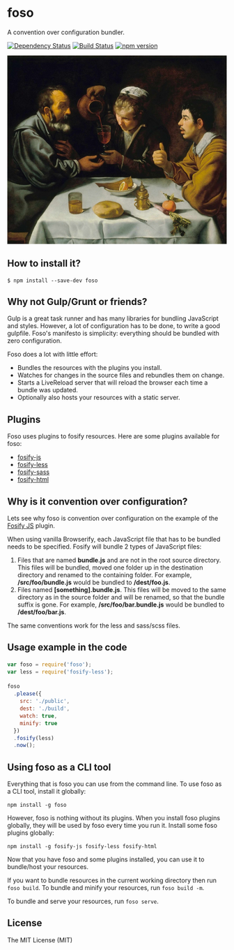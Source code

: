 # foso

A convention over configuration bundler.

[![Dependency Status](https://david-dm.org/fosojs/foso/status.svg?style=flat)](https://david-dm.org/fosojs/foso)
[![Build Status](http://img.shields.io/travis/fosojs/foso.svg?style=flat)](https://travis-ci.org/fosojs/foso)
[![npm version](https://badge.fury.io/js/foso.svg)](http://badge.fury.io/js/foso)

![](topimg.jpg)


## How to install it?

```
$ npm install --save-dev foso
```


## Why not Gulp/Grunt or friends?

Gulp is a great task runner and has many libraries for bundling JavaScript and styles. However, a lot of configuration has to be done, to write a good gulpfile. Foso's manifesto is simplicity: everything should be bundled with zero configuration.

Foso does a lot with little effort:

* Bundles the resources with the plugins you install.
* Watches for changes in the source files and rebundles them on change.
* Starts a LiveReload server that will reload the browser each time a bundle was updated.
* Optionally also hosts your resources with a static server.


## Plugins

Foso uses plugins to fosify resources. Here are some plugins available for foso:

* [fosify-js](https://github.com/fosojs/fosify-js)
* [fosify-less](https://github.com/fosojs/fosify-less)
* [fosify-sass](https://github.com/fosojs/fosify-sass)
* [fosify-html](https://github.com/fosojs/fosify-html)


## Why is it convention over configuration?

Lets see why foso is convention over configuration on the example of the [Fosify JS][fosify-js] plugin.

When using vanilla Browserify, each JavaScript file that has to be bundled needs to be specified. Fosify will bundle 2 types of JavaScript files:

1. Files that are named **bundle.js** and are not in the root source directory. This files will be bundled, moved one folder up in the destination directory and renamed to the containing folder. For example, **/src/foo/bundle.js** would be bundled to **/dest/foo.js**.
2. Files named **[something].bundle.js**. This files will be moved to the same directory as in the source folder and will be renamed, so that the bundle suffix is gone. For example, **/src/foo/bar.bundle.js** would be bundled to **/dest/foo/bar.js**.

The same conventions work for the less and sass/scss files.


## Usage example in the code

``` js
var foso = require('foso');
var less = require('fosify-less');

foso
  .please({
    src: './public',
    dest: './build',
    watch: true,
    minify: true
  })
  .fosify(less)
  .now();
```

## Using foso as a CLI tool

Everything that is foso you can use from the command line. To use foso as a CLI tool, install it globally:

```
npm install -g foso
```

However, foso is nothing without its plugins. When you install foso plugins globally, they will be used by foso every time you run it. Install some foso plugins globally:

```
npm install -g fosify-js fosify-less fosify-html
```

Now that you have foso and some plugins installed, you can use it to bundle/host your resources.

If you want to bundle resources in the current working directory then run `foso build`. To bundle and minify your resources, run `foso build -m`.

To bundle and serve your resources, run `foso serve`.


## License

The MIT License (MIT)

[fosify-js]: https://github.com/fosojs/fosify-js

